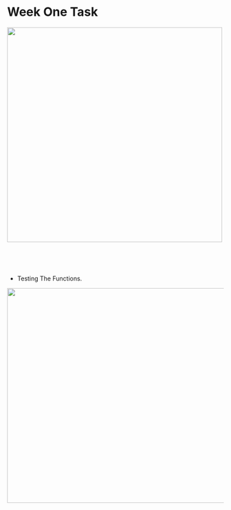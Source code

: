 # Week One Task



<img src ="https://github.com/mmmmm222/CIS/assets/95083236/b1af2420-1f69-4027-81e0-d79b2496ef07" width = "500" height = "500">

<p>&nbsp;</p>
<p>&nbsp;</p>

* Testing The Functions.

<img src ="https://github.com/mmmmm222/CIS/assets/95083236/7f6f8725-0ae2-40e1-9c61-c98dfdf88217" width = "800" height ="500">